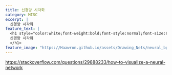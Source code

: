 ```yaml
---
title: 신경망 시각화
category: MISC
excerpt: |
  신경망 시각화
feature_text: |
  <h1 style="color:white;font-weight:bold;font-style:normal;font-size:66px">
  신경망 시각화
  </h1>
feature_image: "https://Haawron.github.io/assets/Drawing_Nets/neural_bg.jpeg"
---
```


https://stackoverflow.com/questions/29888233/how-to-visualize-a-neural-network
